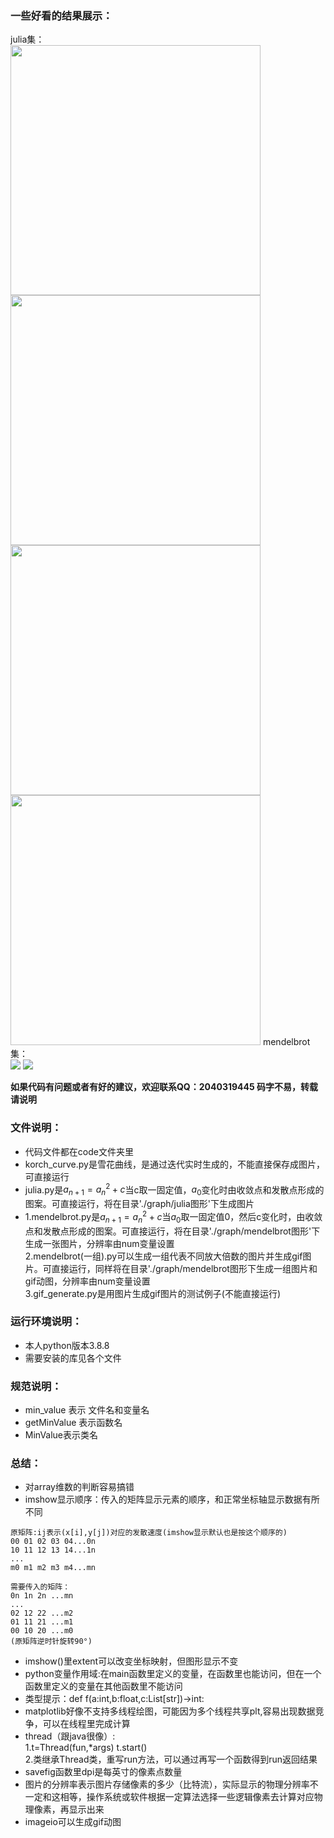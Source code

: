 ### 一些好看的结果展示： ###
julia集：  
<img src='./graph/julia图形/julia_curve42_5000x5000.png' height=400 wight=400></img>
<img src='./graph/julia图形/julia_curve39_5000x5000.png' height=400 wight=400></img>
<img src='./graph/julia图形/julia_curve40_5000x5000.png' height=400 wight=400></img>
<img src='./graph/julia图形/julia_curve36_5000x5000.png' height=400 wight=400></img>
mendelbrot集：  
<img src='./graph/mendelbrot图形/mendelbrot36 3000 x 3000.png'></img>
<img src='./graph/mendelbrot图形/2048x2048.gif'></img>

**如果代码有问题或者有好的建议，欢迎联系QQ：2040319445 码字不易，转载请说明**

### 文件说明： ###
- 代码文件都在code文件夹里  
- korch_curve.py是雪花曲线，是通过迭代实时生成的，不能直接保存成图片，可直接运行
- julia.py是$a_{n+1}=a_n^2+c$当c取一固定值，$a_0$变化时由收敛点和发散点形成的图案。可直接运行，将在目录'./graph/julia图形'下生成图片
- 1.mendelbrot.py是$a_{n+1}=a_n^2+c$当$a_0$取一固定值0，然后c变化时，由收敛点和发散点形成的图案。可直接运行，将在目录'./graph/mendelbrot图形'下生成一张图片，分辨率由num变量设置  
  2.mendelbrot(一组).py可以生成一组代表不同放大倍数的图片并生成gif图片。可直接运行，同样将在目录'./graph/mendelbrot图形下生成一组图片和gif动图，分辨率由num变量设置    
  3.gif_generate.py是用图片生成gif图片的测试例子(不能直接运行)

### 运行环境说明： ###
- 本人python版本3.8.8
- 需要安装的库见各个文件

### 规范说明： ###
- min_value 表示 文件名和变量名
- getMinValue 表示函数名
- MinValue表示类名

### 总结： ###
- 对array维数的判断容易搞错
- imshow显示顺序：传入的矩阵显示元素的顺序，和正常坐标轴显示数据有所不同

```
原矩阵:ij表示(x[i],y[j])对应的发散速度(imshow显示默认也是按这个顺序的)
00 01 02 03 04...0n
10 11 12 13 14...1n
...
m0 m1 m2 m3 m4...mn

需要传入的矩阵：
0n 1n 2n ...mn
...
02 12 22 ...m2
01 11 21 ...m1
00 10 20 ...m0
(原矩阵逆时针旋转90°)
```
- imshow()里extent可以改变坐标映射，但图形显示不变
- python变量作用域:在main函数里定义的变量，在函数里也能访问，但在一个函数里定义的变量在其他函数里不能访问
- 类型提示：def f(a:int,b:float,c:List[str])->int:
- matplotlib好像不支持多线程绘图，可能因为多个线程共享plt,容易出现数据竞争，可以在线程里完成计算
- thread（跟java很像）:  
  1.t=Thread(fun,*args) t.start()  
  2.类继承Thread类，重写run方法，可以通过再写一个函数得到run返回结果  
- savefig函数里dpi是每英寸的像素点数量
- 图片的分辨率表示图片存储像素的多少（比特流），实际显示的物理分辨率不一定和这相等，操作系统或软件根据一定算法选择一些逻辑像素去计算对应物理像素，再显示出来
- imageio可以生成gif动图
